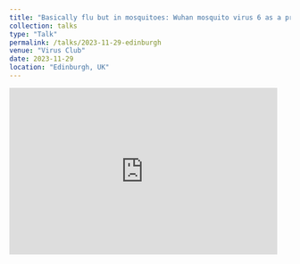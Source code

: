 ```yaml
---
title: "Basically flu but in mosquitoes: Wuhan mosquito virus 6 as a promising new study system"
collection: talks
type: "Talk"
permalink: /talks/2023-11-29-edinburgh
venue: "Virus Club"
date: 2023-11-29
location: "Edinburgh, UK"
---
```


<iframe src="https://docs.google.com/presentation/d/1cgzk1xmPWdz_9Q1MG-AmyQA8t2pd4F7JS-z3b15aT3g/embed?start=false&loop=false&delayms=3000" frameborder="0" width="480" height="299" allowfullscreen="true" mozallowfullscreen="true" webkitallowfullscreen="true"></iframe>